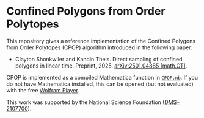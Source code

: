 # Confined Polygons from Order Polytopes #


This repository gives a reference implementation of the Confined Polygons from Order Polytopes (CPOP) algorithm introduced in the following paper:

* Clayton Shonkwiler and Kandin Theis. Direct sampling of confined polygons in linear time. Preprint, 2025. [arXiv:2501.04885 [math.GT]](https://arxiv.org/abs/2501.04885).

CPOP is implemented as a compiled Mathematica function in [`CPOP.nb`](CPOP.nb). If you do not have Mathematica installed, this can be opened (but not evaluated) with the free [Wolfram Player](https://www.wolfram.com/player/).

This work was supported by the National Science Foundation ([DMS–2107700](https://www.nsf.gov/awardsearch/showAward?AWD_ID=2107700)).
